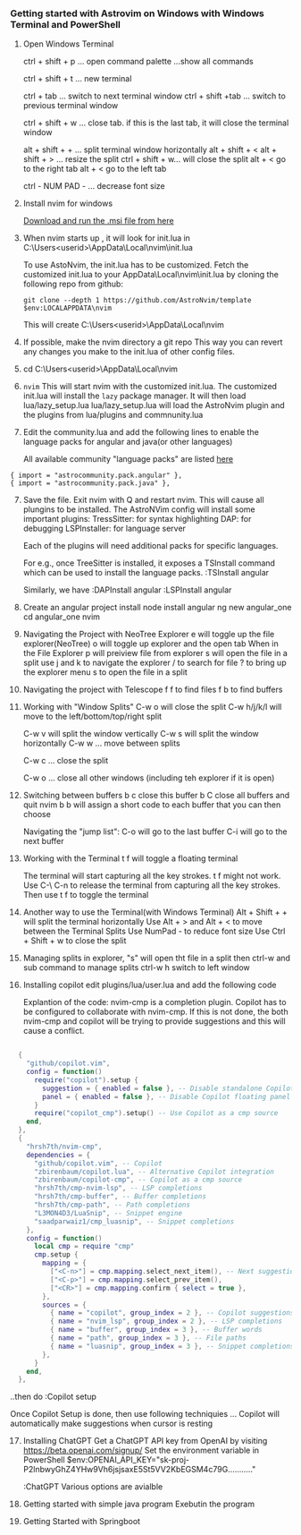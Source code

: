 ### Getting started with Astrovim on Windows with Windows Terminal and PowerShell

1. Open Windows Terminal

   ctrl + shift + p ... open command palette ...show all commands

   ctrl + shift + t ... new terminal

   ctrl + tab ... switch to next terminal window
   ctrl + shift +tab ... switch to previous terminal window

   ctrl + shift + w ... close tab. if this is the last tab, it will close the terminal window

   alt + shift + + ... split terminal window horizontally
   alt + shift + <
   alt + shift + > ... resize the split
   ctrl + shift + w... will close the split
   alt + < go to the right tab
   alt + < go to the left tab

   ctrl - NUM PAD - ... decrease font size

2. Install nvim for windows

   [Download and run the .msi file from here](https://github.com/neovim/neovim/releases/tag/stable)

3. When nvim starts up , it will look for init.lua in C:\Users\<userid>\AppData\Local\nvim\init.lua

   To use AstoNvim, the init.lua has to be customized.
   Fetch the customized init.lua to your AppData\Local\nvim\init.lua by cloning the following repo from github:

   `git clone --depth 1 https://github.com/AstroNvim/template $env:LOCALAPPDATA\nvim`

   This will create C:\Users\<userid>\AppData\Local\nvim

4. If possible, make the nvim directory a git repo
   This way you can revert any changes you make to the init.lua of other config files.

5. cd C:\Users\<userid>\AppData\Local\nvim

6. `nvim`
   This will start nvim with the customized init.lua.
   The customized init.lua will install the `lazy` package manager.
   It will then load lua/lazy_setup.lua
   lua/lazy_setup.lua will load the AstroNvim plugin and the plugins from lua/plugins and commnunity.lua

7. Edit the community.lua and add the following lines to enable the language packs for angular and java(or other languages)

   All available community "language packs" are listed [here](https://github.com/AstroNvim/astrocommunity/tree/main/lua/astrocommunity/pack)

```
{ import = "astrocommunity.pack.angular" },
{ import = "astrocommunity.pack.java" },
```

7. Save the file. Exit nvim with <space> Q and restart nvim. This will cause all plungins to be installed.
   The AstroNVim config will install some important plugins:
   TressSitter: for syntax highlighting
   DAP: for debugging
   LSPInstaller: for language server

   Each of the plugins will need additional packs for specific languages.

   For e.g., once TreeSitter is installed, it exposes a TSInstall command which can be used to install the language packs.
   :TSInstall angular

   Similarly, we have
   :DAPInstall angular
   :LSPInstall angular

8. Create an angular project
   install node
   install angular
   ng new angular_one
   cd angular_one
   nvim

9. Navigating the Project with NeoTree Explorer
   <space> e will toggle up the file explorer(NeoTree)
   <space> o will toggle up explorer and the open tab
   When in the File Explorer
   <shift> p will preiview file from explorer
   <shift> s will open the file in a split
   use j and k to navigate the explorer
   / to search for file
   ? to bring up the explorer menu
   s to open the file in a split

10. Navigating the project with Telescope
    <space> f f to find files
    <space> f b to find buffers

11. Working with "Window Splits"
    C-w o will close the split
    C-w h/j/k/l will move to the left/bottom/top/right split

    C-w v will split the window vertically
    C-w s will split the window horizontally
    C-w w ... move between splits

    C-w c ... close the split

    C-w o ... close all other windows (including teh explorer if it is open)

12. Switching between buffers
    <space> b c close this buffer
    <space> b C close all buffers and quit nvim
    <space> b b will assign a short code to each buffer that you can then choose

    Navigating the "jump list":
    C-o will go to the last buffer
    C-i will go to the next buffer

13. Working with the Terminal
    <space> t f will toggle a floating terminal

    The terminal will start capturing all the key strokes. <space> t f might not work.
    Use C-\ C-n to release the terminal from capturing all the key strokes.
    Then use <space> t f to toggle the terminal

14. Another way to use the Terminal(with Windows Terminal)
    Alt + Shift + + will split the terminal horizontally
    Use Alt + > and Alt + < to move between the Terminal Splits
    Use NumPad - to reduce font size
    Use Ctrl + Shift + w to close the split

15. Managing splits
    in explorer, "s" will open tht file in a split
    then ctrl-w and sub command to manage splits
    ctrl-w h switch to left window

16. Installing copilot
    edit plugins/lua/user.lua and add the following code

    Explantion of the code:
    nvim-cmp is a completion plugin. Copilot has to be configured to collaborate with nvim-cmp.
    If this is not done, the both nvim-cmp and copilot will be trying to provide suggestions and this will cause a conflict.

```lua

  {
    "github/copilot.vim",
    config = function()
      require("copilot").setup {
        suggestion = { enabled = false }, -- Disable standalone Copilot UI
        panel = { enabled = false }, -- Disable Copilot floating panel
      }
      require("copilot_cmp").setup() -- Use Copilot as a cmp source
    end,
  },
  {
    "hrsh7th/nvim-cmp",
    dependencies = {
      "github/copilot.vim", -- Copilot
      "zbirenbaum/copilot.lua", -- Alternative Copilot integration
      "zbirenbaum/copilot-cmp", -- Copilot as a cmp source
      "hrsh7th/cmp-nvim-lsp", -- LSP completions
      "hrsh7th/cmp-buffer", -- Buffer completions
      "hrsh7th/cmp-path", -- Path completions
      "L3MON4D3/LuaSnip", -- Snippet engine
      "saadparwaiz1/cmp_luasnip", -- Snippet completions
    },
    config = function()
      local cmp = require "cmp"
      cmp.setup {
        mapping = {
          ["<C-n>"] = cmp.mapping.select_next_item(), -- Next suggestion
          ["<C-p>"] = cmp.mapping.select_prev_item(),
          ["<CR>"] = cmp.mapping.confirm { select = true },
        },
        sources = {
          { name = "copilot", group_index = 2 }, -- Copilot suggestions
          { name = "nvim_lsp", group_index = 2 }, -- LSP completions
          { name = "buffer", group_index = 3 }, -- Buffer words
          { name = "path", group_index = 3 }, -- File paths
          { name = "luasnip", group_index = 3 }, -- Snippet completions
        },
      }
    end,
  },
```

..then do :Copilot setup

Once Copilot Setup is done, then use following techniquies
... Copilot will automatically make suggestions when cursor is resting

17. Installing ChatGPT
    Get a ChatGPT API key from OpenAI by visiting https://beta.openai.com/signup/
    Set the environment variable in PowerShell
    $env:OPENAI_API_KEY="sk-proj-P2lnbwyGhZ4YHw9Vh6jsjsaxE5St5VV2KbEGSM4c79G..........."

    :ChatGPT
    Various options are avialble

18. Getting started with simple java program
    Exebutin the program

19. Getting Started with Springboot
